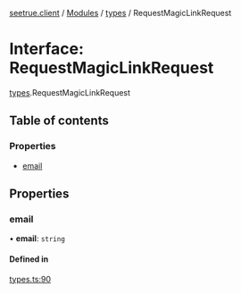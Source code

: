 [seetrue.client](../README.md) / [Modules](../modules.md) / [types](../modules/types.md) / RequestMagicLinkRequest

# Interface: RequestMagicLinkRequest

[types](../modules/types.md).RequestMagicLinkRequest

## Table of contents

### Properties

- [email](types.RequestMagicLinkRequest.md#email)

## Properties

### email

• **email**: `string`

#### Defined in

[types.ts:90](https://github.com/TheOnlyBeardedBeast/SeeTrue/blob/3dbc6e2/SeeTrue.Client/src/types.ts#L90)
